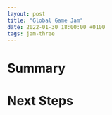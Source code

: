 ```yaml
---
layout: post
title: "Global Game Jam"
date: 2022-01-30 18:00:00 +0100
tags: jam-three 
---
```


# Summary


# Next Steps
